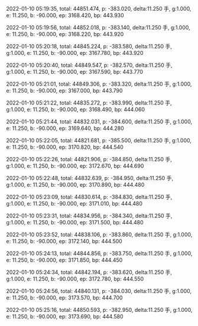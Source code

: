 2022-01-10 05:19:35, total: 44851.474, p: -383.020, delta:11.250 手, g:1.000, e: 11.250, b: -90.000, ep: 3168.420, bp: 443.930

2022-01-10 05:19:56, total: 44852.018, p: -383.140, delta:11.250 手, g:1.000, e: 11.250, b: -90.000, ep: 3168.220, bp: 443.920

2022-01-10 05:20:18, total: 44845.224, p: -383.580, delta:11.250 手, g:1.000, e: 11.250, b: -90.000, ep: 3167.780, bp: 443.920

2022-01-10 05:20:40, total: 44849.547, p: -382.570, delta:11.250 手, g:1.000, e: 11.250, b: -90.000, ep: 3167.590, bp: 443.770

2022-01-10 05:21:01, total: 44849.306, p: -383.320, delta:11.250 手, g:1.000, e: 11.250, b: -90.000, ep: 3167.000, bp: 443.790

2022-01-10 05:21:22, total: 44835.272, p: -383.990, delta:11.250 手, g:1.000, e: 11.250, b: -90.000, ep: 3168.490, bp: 444.060

2022-01-10 05:21:44, total: 44832.031, p: -384.600, delta:11.250 手, g:1.000, e: 11.250, b: -90.000, ep: 3169.640, bp: 444.280

2022-01-10 05:22:05, total: 44821.681, p: -385.500, delta:11.250 手, g:1.000, e: 11.250, b: -90.000, ep: 3170.820, bp: 444.540

2022-01-10 05:22:26, total: 44821.906, p: -384.850, delta:11.250 手, g:1.000, e: 11.250, b: -90.000, ep: 3172.670, bp: 444.690

2022-01-10 05:22:48, total: 44832.639, p: -384.950, delta:11.250 手, g:1.000, e: 11.250, b: -90.000, ep: 3170.890, bp: 444.480

2022-01-10 05:23:09, total: 44830.614, p: -384.830, delta:11.250 手, g:1.000, e: 11.250, b: -90.000, ep: 3171.010, bp: 444.480

2022-01-10 05:23:31, total: 44834.956, p: -384.340, delta:11.250 手, g:1.000, e: 11.250, b: -90.000, ep: 3171.500, bp: 444.480

2022-01-10 05:23:52, total: 44838.106, p: -383.860, delta:11.250 手, g:1.000, e: 11.250, b: -90.000, ep: 3172.140, bp: 444.500

2022-01-10 05:24:13, total: 44844.856, p: -383.750, delta:11.250 手, g:1.000, e: 11.250, b: -90.000, ep: 3171.850, bp: 444.450

2022-01-10 05:24:34, total: 44842.194, p: -383.620, delta:11.250 手, g:1.000, e: 11.250, b: -90.000, ep: 3172.780, bp: 444.550

2022-01-10 05:24:56, total: 44840.131, p: -384.030, delta:11.250 手, g:1.000, e: 11.250, b: -90.000, ep: 3173.570, bp: 444.700

2022-01-10 05:25:16, total: 44850.593, p: -382.950, delta:11.250 手, g:1.000, e: 11.250, b: -90.000, ep: 3173.690, bp: 444.580